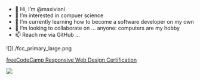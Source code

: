- 👋 Hi, I’m @maxiviani
- 👀 I’m interested in compuer science
- 🌱 I’m currently learning how to become a software developer on my own 
- 💞️ I’m looking to collaborate on ... anyone: computers are my hobby
- 📫 Reach me via GitHub ...

![](./fcc_primary_large.png

[freeCodeCamp Responsive Web Design Certification](https://www.freecodecamp.org/italian/certification/maxiviani/responsive-web-design)


![](https://komarev.com/ghpvc/?username=maxiviani&style=flat-square&color=brightgreen)
<!---
maxiviani/maxiviani is a ✨ special ✨ repository because its `README.md` (this file) appears on your GitHub profile.
You can click the Preview link to take a look at your changes.
--->
